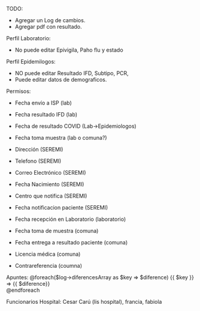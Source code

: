 TODO:
- Agregar un Log de cambios.
- Agregar pdf con resultado.

Perfil Laboratorio:
- No puede editar Epivigila, Paho flu y estado

Perfil Epidemilogos:
- NO puede editar Resultado IFD, Subtipo, PCR,
- Puede editar datos de demograficos.

Permisos:
+ Fecha envío a ISP (lab)
+ Fecha resultado IFD (lab)
+ Fecha de resultado COVID (Lab->Epidemiologos)
+ Fecha toma muestra (lab o comuna?)

+ Dirección (SEREMI)
+ Telefono (SEREMI)
+ Correo Electrónico (SEREMI)
+ Fecha Nacimiento (SEREMI)

- Centro que notifica (SEREMI)
- Fecha notificacion paciente (SEREMI)

- Fecha recepción en Laboratorio (laboratorio)
- Fecha toma de muestra (comuna)
- Fecha entrega a resultado paciente (comuna)
- Licencia médica (comuna)

- Contrareferencia (coumna)



Apuntes:
@foreach($log->diferencesArray as $key => $diference)
    {{ $key }} => {{ $diference}} <br>
@endforeach

Funcionarios Hospital:
Cesar Carú (lis hospital), francia, fabiola
